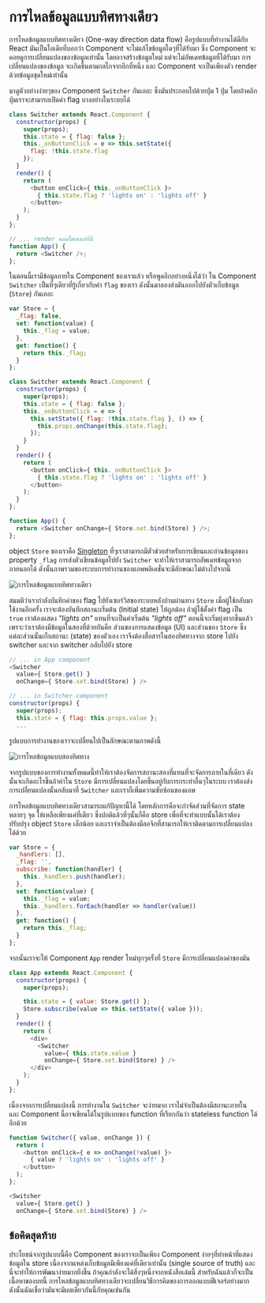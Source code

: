 # การไหลข้อมูลแบบทิศทางเดียว

การไหลข้อมูลแบบทิศทางเดียว (One-way direction data flow) คือรูปแบบที่ทำงานได้ดีกับ React มันเป็นไอเดียที่บอกว่า Component จะไม่แก้ไขข้อมูลใดๆที่ได้รับมา ซึ่ง Component จะคอยดูการเปลี่ยนแปลงของข้อมูลเท่านั้น โดยอาจสร้างข้อมูลใหม่ แต่จะไม่อัพเดทข้อมูลที่ได้รับมา การเปลี่ยนแปลงของข้อมูล จะเกิดขึ้นตามกลไกจากอีกที่หนึ่ง และ Component จะเป็นเพียงตัว render ด้วยข้อมูลชุดใหม่เท่านั้น

มาดูตัวอย่างง่ายๆของ Component `Switcher` กันเถอะ ซึ่งมันประกอบไปด้วยปุ่ม 1 ปุ่ม โดยถ้าคลิกปุ่มเราจะสามารถเปิดค่า flag บางอย่างในระบบได้

```js
class Switcher extends React.Component {
  constructor(props) {
    super(props);
    this.state = { flag: false };
    this._onButtonClick = e => this.setState({
      flag: !this.state.flag
    });
  }
  render() {
    return (
      <button onClick={ this._onButtonClick }>
        { this.state.flag ? 'lights on' : 'lights off' }
      </button>
    );
  }
};

// ... render คอมโพเนนท์ที่นี่
function App() {
  return <Switcher />;
};
```

ในตอนนี้เรามีข้อมูลภายใน Component ของเราแล้ว หรือพูดอีกอย่างหนึ่งได้ว่า ใน Component `Switcher` เป็นที่ๆเดียวที่รู้เกี่ยวกับค่า `flag` ของเรา ดังนั้นมาลองส่งมันออกไปยังตัวเก็บข้อมูล (`Store`) กันเถอะ 


```js
var Store = {
  _flag: false,
  set: function(value) {
    this._flag = value;
  },
  get: function() {
    return this._flag;
  }
};

class Switcher extends React.Component {
  constructor(props) {
    super(props);
    this.state = { flag: false };
    this._onButtonClick = e => {
      this.setState({ flag: !this.state.flag }, () => {
        this.props.onChange(this.state.flag);
      });
    }
  }
  render() {
    return (
      <button onClick={ this._onButtonClick }>
        { this.state.flag ? 'lights on' : 'lights off' }
      </button>
    );
  }
};

function App() {
  return <Switcher onChange={ Store.set.bind(Store) } />;
};
```

object `Store` ของเราคือ [Singleton](https://addyosmani.com/resources/essentialjsdesignpatterns/book/#singletonpatternjavascript) ที่ๆเราสามารถมีตัวช่วยสำหรับการเขียนและอ่านข้อมูลของ property `_flag` การส่งตัวเขียนข้อมูลไปยัง `Switcher` จะทำให้เราสามารถอัพเดทข้อมูลจากภายนอกได้ ดังนั้นภาพรวมของระบบการทำงานของแอพพลิเคชั่นจะมีลักษณะไม่ต่างไปจากนี้

![การไหลข้อมูลแบบทิศทางเดียว](./one-direction-1.jpg)

สมมติว่าเรากำลังบันทึกค่าของ flag ไปยังเซอร์วิสของระบบหลังบ้านผ่านทาง `Store` เมื่อผู้ใช้กลับมาใช้งานอีกครั้ง เราจะต้องบันทึกสถานะเริ่มต้น (Initial state) ให้ถูกต้อง ถ้าผู้ใช้ตั้งค่า flag เป็น `true` เราต้องแสดง *"lights on"* แทนที่จะเป็นค่าเริ่มต้น *"lights off"* ตอนนี้จะเริ่มยุ่งยากขึ้นแล้ว เพราะว่าเราต้องมีข้อมูลในสองที่ด้วยกันคือ ส่วนของการแสดงข้อมูล (UI) และส่วนของ `Store` ซึ่งแต่ละส่วนนั้นเก็บสถานะ (state) ของตัวเอง เราจึงต้องสื่อสารในสองทิศทางจาก store ไปยัง switcher และจาก switcher กลับไปยัง store

```js
// ... in App component
<Switcher
  value={ Store.get() }
  onChange={ Store.set.bind(Store) } />

// ... in Switcher component
constructor(props) {
  super(props);
  this.state = { flag: this.props.value };
  ...
```

รูปแบบการทำงานของเราจะเปลี่ยนไปเป็นลักษณะตามภาพดังนี้

![การไหลข้อมูลแบบสองทิศทาง](./one-direction-2.jpg)

จากรูปแบบของการทำงานทั้งหมดนี้ทำให้เราต้องจัดการสถานะสองที่แทนที่จะจัดการภายในที่เดียว ดังนั้นจะเกิดอะไรขึ้นถ้าค่าใน `Store` มีการเปลี่ยนแปลงโดยขึ้นอยู่กับการกระทำอื่นๆในระบบ เราต้องส่งการเปลี่ยนแปลงนั้นกลับมาที่ `Switcher` และเราก็เพิ่มความซับซ้อนของแอพ

การไหลข้อมูลแบบทิศทางเดียวสามารถแก้ปัญหานี้ได้ โดยหลักการคือจะกำจัดส่วนที่จัดการ state หลายๆ จุด ให้เหลือเพียงแค่ที่เดียว ซึ่งปกติแล้วที่ๆนั้นก็คือ store เพื่อที่จะทำแบบนั้นได้เราต้องปรับปรุง object `Store` เล็กน้อย และเราจำเป็นต้องมีลอจิกที่สามารถให้เราติดตามการเปลี่ยนแปลงได้ด้วย

<span class="new-page"></span>

```js
var Store = {
  _handlers: [],
  _flag: '',
  subscribe: function(handler) {
    this._handlers.push(handler);
  },
  set: function(value) {
    this._flag = value;
    this._handlers.forEach(handler => handler(value))
  },
  get: function() {
    return this._flag;
  }
};
```

จากนั้นเราจะให้ Component `App` render ใหม่ทุกๆครั้งที่ `Store` มีการเปลี่ยนแปลงค่าของมัน

```js
class App extends React.Component {
  constructor(props) {
    super(props);

    this.state = { value: Store.get() };
    Store.subscribe(value => this.setState({ value }));
  }
  render() {
    return (
      <div>
        <Switcher
          value={ this.state.value }
          onChange={ Store.set.bind(Store) } />
      </div>
    );
  }
};
```

เนื่องจากการเปลี่ยนแปลงนี้ การทำงานใน `Switcher` จะง่ายมาก เราไม่จำเป็นต้องมีสถานะภายใน และ Component นี้อาจเขียนได้ในรูปแบบของ function ที่เรียกกันว่า stateless function ได้อีกด้วย

```js
function Switcher({ value, onChange }) {
  return (
    <button onClick={ e => onChange(!value) }>
      { value ? 'lights on' : 'lights off' }
    </button>
  );
};

<Switcher
  value={ Store.get() }
  onChange={ Store.set.bind(Store) } />
```

## ข้อคิดสุดท้าย

ประโยชน์จากรูปแบบนี้คือ Component ของเราจะเป็นเพียง Component ง่ายๆที่ทำหน้าที่แสดงข้อมูลใน store เนื่องจากแหล่งเก็บข้อมูลมีเพียงแค่ที่เดียวเท่านั้น (single source of truth) และนี่จะทำให้การพัฒนาง่ายมากยิ่งขึ้น ถ้าคุณกำลังจะได้สิ่งๆหนึ่งจากหนังสือเล่มนี้ สำหรับฉันแล้วก็จะเป็นเนื้อหาของบทนี้ การไหลข้อมูลแบบทิศทางเดียวจะเปลี่ยนวิธีการคิดของการออกแบบฟีเจอร์อย่างมาก ดังนั้นฉันเชื่อว่ามันจะมีผลเดียวกันนี้กับคุณเช่นกัน
